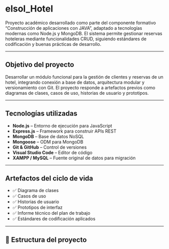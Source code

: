 # elsol_Hotel 

Proyecto académico desarrollado como parte del componente formativo “Construcción de aplicaciones con JAVA”, adaptado a tecnologías modernas como Node.js y MongoDB. El sistema permite gestionar reservas hoteleras mediante funcionalidades CRUD, siguiendo estándares de codificación y buenas prácticas de desarrollo.

---

##  Objetivo del proyecto

Desarrollar un módulo funcional para la gestión de clientes y reservas de un hotel, integrando conexión a base de datos, arquitectura modular y versionamiento con Git. El proyecto responde a artefactos previos como diagramas de clases, casos de uso, historias de usuario y prototipos.

---

## Tecnologías utilizadas

- **Node.js** – Entorno de ejecución para JavaScript
- **Express.js** – Framework para construir APIs REST
- **MongoDB** – Base de datos NoSQL
- **Mongoose** – ODM para MongoDB
- **Git & GitHub** – Control de versiones
- **Visual Studio Code** – Editor de código
- **XAMPP / MySQL** – Fuente original de datos para migración

---

##  Artefactos del ciclo de vida

- ✅ Diagrama de clases
- ✅ Casos de uso
- ✅ Historias de usuario
- ✅ Prototipos de interfaz
- ✅ Informe técnico del plan de trabajo
- ✅ Estándares de codificación aplicados

---

## 🧾 Estructura del proyecto
